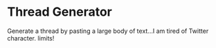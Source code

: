 # Thread Generator

Generate a thread by pasting a large body of text...I am tired of Twitter character. limits!